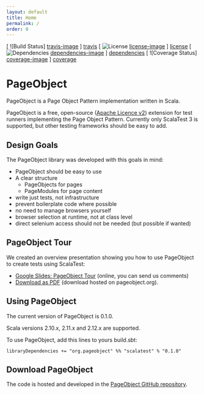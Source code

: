```yaml
---
layout: default
title: Home
permalink: /
order: 0
---
```


[ ![Build Status] [travis-image] ] [travis]
[ ![License] [license-image] ] [license]
[ ![Dependencies] [dependencies-image] ] [dependencies]
[ ![Coverage Status] [coverage-image] ] [coverage]

# PageObject
PageObject is a Page Object Pattern implementation written in Scala.

PageObject is a free, open-source ([Apache Licence v2](https://www.apache.org/licenses/LICENSE-2.0.txt)) extension for test runners implementing the Page Object Pattern.
Currently only ScalaTest 3 is supported, but other testing frameworks should be easy to add.

## Design Goals
The PageObject library was developed with this goals in mind:

* PageObject should be easy to use
* A clear structure
  * PageObjects for pages
  * PageModules for page content
* write just tests, not infrastructure
* prevent boilerplate code where possible
* no need to manage browsers yourself
* browser selection at runtime, not at class level
* direct selenium access should not be needed (but possible if wanted)

## PageObject Tour
We created an overview presentation showing you how to use PageObject to create tests using ScalaTest:

* [Google Slides: PageObject Tour](https://docs.google.com/presentation/d/1mHCZD6UgvoET_VxLZaWqUxPKpiZzHj9M9ua6ASSRrn0) (online, you can send us comments)
* [Download as PDF](/downloads/PageObjectTour.pdf) (download hosted on pageobject.org).

## Using PageObject
The current version of PageObject is 0.1.0.

Scala versions 2.10.x, 2.11.x and 2.12.x are supported.

To use PageObject, add this lines to yours build.sbt:

```
libraryDependencies += "org.pageobject" %% "scalatest" % "0.1.0"
```

## Download PageObject
The code is hosted and developed in the [PageObject GitHub repository](https://github.com/agido/pageobject/).

[travis]: https://travis-ci.org/agido/pageobject
[travis-image]: https://travis-ci.org/agido/pageobject.svg?branch=master
[license-image]: http://img.shields.io/badge/license-Apache--2-brightgreen.svg?style=flat
[license]: http://www.apache.org/licenses/LICENSE-2.0
[dependencies]: https://app.updateimpact.com/latest/755117671372165120/pageobject
[dependencies-image]: https://app.updateimpact.com/badge/755117671372165120/pageobject.svg?config=compile
[coverage]: https://coveralls.io/github/agido/pageobject?branch=master
[coverage-image]: https://coveralls.io/repos/github/agido/pageobject/badge.svg?branch=master
